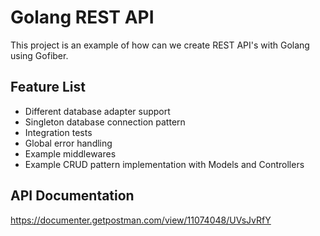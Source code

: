 # Golang REST API

This project is an example of how can we create REST API's with Golang using Gofiber.

## Feature List

- Different database adapter support
- Singleton database connection pattern
- Integration tests
- Global error handling
- Example middlewares
- Example CRUD pattern implementation with Models and Controllers

## API Documentation

<https://documenter.getpostman.com/view/11074048/UVsJvRfY>
